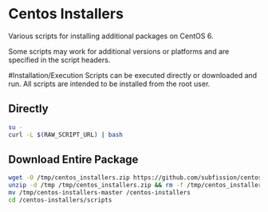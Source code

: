 # Centos Installers
Various scripts for installing additional packages on CentOS 6.  

Some scripts may work for additional versions or platforms and are specified in the script headers.

#Installation/Execution
Scripts can be executed directly or downloaded and run. All scripts are intended to be installed from the root user.

## Directly
```bash
su -
curl -L $(RAW_SCRIPT_URL) | bash
```

## Download Entire Package
```bash
wget -O /tmp/centos_installers.zip https://github.com/subfission/centos-installers/archive/master.zip
unzip -d /tmp /tmp/centos_installers.zip && rm -f /tmp/centos_installers.zip
mv /tmp/centos-installers-master /centos-installers
cd /centos-installers/scripts
```
